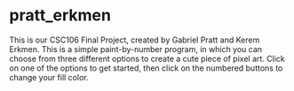 # pratt_erkmen
This is our CSC106 Final Project, created by Gabriel Pratt and Kerem Erkmen. This is a simple paint-by-number program, in which you can choose from three different options to create a cute piece of pixel art. Click on one of the options to get started, then click on the numbered buttons to change your fill color.
